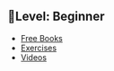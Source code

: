 ## 👶Level: Beginner

- [Free Books](./books.md)
- [Exercises](./exercises.md)
- [Videos](./videos.md)
